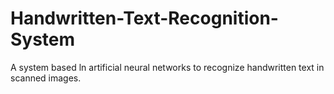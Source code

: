 # Handwritten-Text-Recognition-System
A system based ln artificial neural networks to recognize handwritten text in scanned images.

